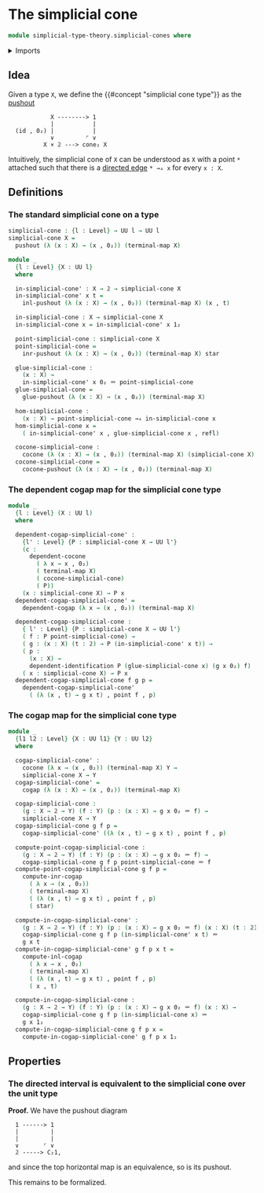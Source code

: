 # The simplicial cone

```agda
module simplicial-type-theory.simplicial-cones where
```

<details><summary>Imports</summary>

```agda
open import elementary-number-theory.natural-numbers

open import foundation.action-on-identifications-functions
open import foundation.booleans
open import foundation.cartesian-product-types
open import foundation.conjunction
open import foundation.coproduct-types
open import foundation.dependent-identifications
open import foundation.dependent-pair-types
open import foundation.disjunction
open import foundation.empty-types
open import foundation.equality-dependent-pair-types
open import foundation.equivalences
open import foundation.function-extensionality
open import foundation.function-types
open import foundation.functoriality-dependent-pair-types
open import foundation.homotopies
open import foundation.identity-types
open import foundation.propositions
open import foundation.retractions
open import foundation.sections
open import foundation.sets
open import foundation.subtypes
open import foundation.type-arithmetic-dependent-pair-types
open import foundation.unit-type
open import foundation.universe-levels

open import simplicial-type-theory.directed-edges
open import simplicial-type-theory.directed-interval-type
open import simplicial-type-theory.inequality-directed-interval-type
open import simplicial-type-theory.simplicial-arrows

open import synthetic-homotopy-theory.cocones-under-spans
open import synthetic-homotopy-theory.dependent-cocones-under-spans
open import synthetic-homotopy-theory.joins-of-types
open import synthetic-homotopy-theory.pushouts
```

</details>

## Idea

Given a type `X`, we define the {{#concept "simplicial cone type"}} as the
[pushout](synthetic-homotopy-theory.pushouts.md)

```text
            X --------> 1
            |           |
  (id , 0₂) |           |
            ∨         ⌜ ∨
          X × 𝟚 ---> cone₂ X
```

Intuitively, the simplicial cone of `X` can be understood as `X` with a point
`*` attached such that there is a
[directed edge](simplicial-type-theory.directed-edges.md) `* →▵ x` for every
`x : X`.

## Definitions

### The standard simplicial cone on a type

```agda
simplicial-cone : {l : Level} → UU l → UU l
simplicial-cone X =
  pushout (λ (x : X) → (x , 0₂)) (terminal-map X)

module _
  {l : Level} {X : UU l}
  where

  in-simplicial-cone' : X → 𝟚 → simplicial-cone X
  in-simplicial-cone' x t =
    inl-pushout (λ (x : X) → (x , 0₂)) (terminal-map X) (x , t)

  in-simplicial-cone : X → simplicial-cone X
  in-simplicial-cone x = in-simplicial-cone' x 1₂

  point-simplicial-cone : simplicial-cone X
  point-simplicial-cone =
    inr-pushout (λ (x : X) → (x , 0₂)) (terminal-map X) star

  glue-simplicial-cone :
    (x : X) →
    in-simplicial-cone' x 0₂ ＝ point-simplicial-cone
  glue-simplicial-cone =
    glue-pushout (λ (x : X) → (x , 0₂)) (terminal-map X)

  hom-simplicial-cone :
    (x : X) → point-simplicial-cone →▵ in-simplicial-cone x
  hom-simplicial-cone x =
    ( in-simplicial-cone' x , glue-simplicial-cone x , refl)

  cocone-simplicial-cone :
    cocone (λ (x : X) → (x , 0₂)) (terminal-map X) (simplicial-cone X)
  cocone-simplicial-cone =
    cocone-pushout (λ (x : X) → (x , 0₂)) (terminal-map X)
```

### The dependent cogap map for the simplicial cone type

```agda
module _
  {l : Level} (X : UU l)
  where

  dependent-cogap-simplicial-cone' :
    {l' : Level} {P : simplicial-cone X → UU l'}
    (c :
      dependent-cocone
        ( λ x → x , 0₂)
        ( terminal-map X)
        ( cocone-simplicial-cone)
        ( P))
    (x : simplicial-cone X) → P x
  dependent-cogap-simplicial-cone' =
    dependent-cogap (λ x → (x , 0₂)) (terminal-map X)

  dependent-cogap-simplicial-cone :
    { l' : Level} {P : simplicial-cone X → UU l'}
    ( f : P point-simplicial-cone) →
    ( g : (x : X) (t : 𝟚) → P (in-simplicial-cone' x t)) →
    ( p :
      (x : X) →
      dependent-identification P (glue-simplicial-cone x) (g x 0₂) f)
    ( x : simplicial-cone X) → P x
  dependent-cogap-simplicial-cone f g p =
    dependent-cogap-simplicial-cone'
      ( (λ (x , t) → g x t) , point f , p)
```

### The cogap map for the simplicial cone type

```agda
module _
  {l1 l2 : Level} {X : UU l1} {Y : UU l2}
  where

  cogap-simplicial-cone' :
    cocone (λ x → (x , 0₂)) (terminal-map X) Y →
    simplicial-cone X → Y
  cogap-simplicial-cone' =
    cogap (λ (x : X) → (x , 0₂)) (terminal-map X)

  cogap-simplicial-cone :
    (g : X → 𝟚 → Y) (f : Y) (p : (x : X) → g x 0₂ ＝ f) →
    simplicial-cone X → Y
  cogap-simplicial-cone g f p =
    cogap-simplicial-cone' ((λ (x , t) → g x t) , point f , p)

  compute-point-cogap-simplicial-cone :
    (g : X → 𝟚 → Y) (f : Y) (p : (x : X) → g x 0₂ ＝ f) →
    cogap-simplicial-cone g f p point-simplicial-cone ＝ f
  compute-point-cogap-simplicial-cone g f p =
    compute-inr-cogap
      ( λ x → (x , 0₂))
      ( terminal-map X)
      ( (λ (x , t) → g x t) , point f , p)
      ( star)

  compute-in-cogap-simplicial-cone' :
    (g : X → 𝟚 → Y) (f : Y) (p : (x : X) → g x 0₂ ＝ f) (x : X) (t : 𝟚) →
    cogap-simplicial-cone g f p (in-simplicial-cone' x t) ＝
    g x t
  compute-in-cogap-simplicial-cone' g f p x t =
    compute-inl-cogap
      ( λ x → x , 0₂)
      ( terminal-map X)
      ( (λ (x , t) → g x t) , point f , p)
      ( x , t)

  compute-in-cogap-simplicial-cone :
    (g : X → 𝟚 → Y) (f : Y) (p : (x : X) → g x 0₂ ＝ f) (x : X) →
    cogap-simplicial-cone g f p (in-simplicial-cone x) ＝
    g x 1₂
  compute-in-cogap-simplicial-cone g f p x =
    compute-in-cogap-simplicial-cone' g f p x 1₂
```

## Properties

### The directed interval is equivalent to the simplicial cone over the unit type

**Proof.** We have the pushout diagram

```text
  1 ------> 1
  |         |
  |         |
  ∨       ⌜ ∨
  𝟚 -----> C₂1,
```

and since the top horizontal map is an equivalence, so is its pushout.

This remains to be formalized.

